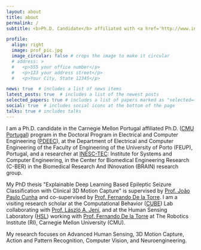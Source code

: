 ```yaml
---
layout: about
title: about
permalink: /
subtitle: <b>Ph.D. Candidate</b> affiliated with <a href='http://www.inesctec.pt/'>INESC-TEC</a>, <a href='https://sigarra.up.pt/feup/en/cur_geral.cur_view?pv_curso_id=682'>FEUP PDEEC</a>, <a href='https://www.ri.cmu.edu/'>CMU RI</a>.

profile:
  align: right
  image: prof_pic.jpg
  image_circular: false # crops the image to make it circular
  # address: >
  #   <p>555 your office number</p>
  #   <p>123 your address street</p>
  #   <p>Your City, State 12345</p>

news: true  # includes a list of news items
latest_posts: true  # includes a list of the newest posts
selected_papers: true # includes a list of papers marked as "selected={true}"
social: true  # includes social icons at the bottom of the page
talks: true # includes talks
---
```


I am a Ph.D. candidate in the Carnegie Mellon Portugal affiliated Ph.D. ([CMU Portugal](https://www.cmuportugal.org/)) program in the Doctoral Program in Electrical and Computer Engineering ([PDEEC](https://sigarra.up.pt/feup/en/cur_geral.cur_view?pv_curso_id=682)), at the Department of Electrical and Computer Engineering of the Faculty of Engineering of the University of Porto (FEUP), Portugal, and a researcher at [INESC-TEC](http://www.inesctec.pt/): Institute for Systems and Computer Engineering, in the Center for Biomedical Engineering Research (C-BER) in the Biomedical Research And INnovation (BRAIN) research group. 

My PhD thesis "Explainable Deep Learning Based Epileptic Seizure Classification with Clinical 3D Motion Capture" is supervised by [Prof. João Paulo Cunha](https://www.inesctec.pt/en/people/joao-paulo-cunha) and co-supervised by [Prof. Fernando De la Torre](https://www.cs.cmu.edu/~ftorre/). I am a visiting research scholar at the Computational Behavior ([CUBE](https://www.ri.cmu.edu/robotics-groups/computational-behavior-cube-lab/)) Lab collaborating with [Prof. László A. Jeni](https://www.laszlojeni.com/), and at the Human Sensing Laboratory ([HSL](http://www.humansensing.cs.cmu.edu/home)) working with [Prof. Fernando De la Torre](https://www.cs.cmu.edu/~ftorre/) at The Robotics Institute (RI), Carnegie Mellon University (CMU). 

My research focuses on Advanced Human Sensing, 3D Motion Capture, Action and Pattern Recognition, Computer Vision, and Neuroengineering.

<!-- I have earned an MSc degree with honours in Biomedical Engineering (2018) from the Technical University of Denmark (DTU), where I worked on my master thesis entitled "Hybrid Motor Imaginary Brain Computer Interface and Virtual Reality based system for neurorehabilitation of stroke patients, employing deep learning classification"  supervised by [Sadasivan Puthusserypady](https://www.dtu.dk/english/Person/cwis?id=58827&tab=1&entity=profile) and co-supervised by [John Paulin Hansen](https://scholar.google.com/citations?user=-D8JZiMAAAAJ&hl=da), and [Helle K. Iversen](https://scholar.google.com/citations?user=m6OT83wAAAAJ&hl=en).
I also earned a BSc (2016), and an MSc with highest honours (2020) in Mechatronics Engineering from Budapest University of Technology and Economics (BUTE). -->



<!-- Write your biography here. Tell the world about yourself. Link to your favorite [subreddit](http://reddit.com). You can put a picture in, too. The code is already in, just name your picture `prof_pic.jpg` and put it in the `img/` folder.

Put your address / P.O. box / other info right below your picture. You can also disable any of these elements by editing `profile` property of the YAML header of your `_pages/about.md`. Edit `_bibliography/papers.bib` and Jekyll will render your [publications page](/al-folio/publications/) automatically.

Link to your social media connections, too. This theme is set up to use [Font Awesome icons](http://fortawesome.github.io/Font-Awesome/) and [Academicons](https://jpswalsh.github.io/academicons/), like the ones below. Add your Facebook, Twitter, LinkedIn, Google Scholar, or just disable all of them. -->
